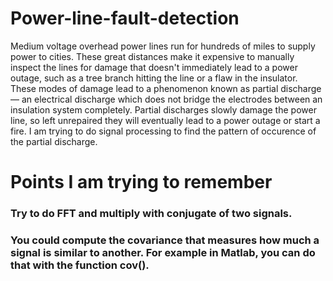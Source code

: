 # Power-line-fault-detection
Medium voltage overhead power lines run for hundreds of miles to supply power to cities. These great distances make it expensive to manually inspect the lines for damage that doesn't immediately lead to a power outage, such as a tree branch hitting the line or a flaw in the insulator. These modes of damage lead to a phenomenon known as partial discharge — an electrical discharge which does not bridge the electrodes between an insulation system completely. Partial discharges slowly damage the power line, so left unrepaired they will eventually lead to a power outage or start a fire.
I am trying to do signal processing to find the pattern of occurence of the partial discharge.
<html>
  <h1> Points I am trying to remember</h1>
  <body>
    <h3>Try to do FFT and multiply with conjugate of two signals.</h3>
    <h3>You could compute the covariance that measures how much a signal is similar to another. For example in Matlab, you can do that with the function cov().</h3>
